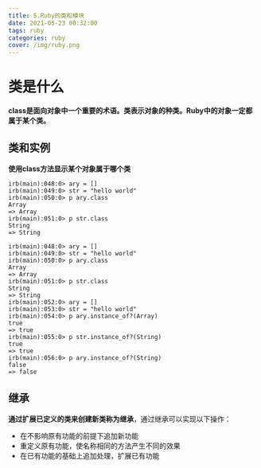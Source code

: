 ```yaml
---
title: 5.Ruby的类和模块
date: 2021-05-23 00:32:00
tags: ruby
categories: ruby
cover: /img/ruby.png
---
```


# 类是什么

**class是面向对象中一个重要的术语。类表示对象的种类。Ruby中的对象一定都属于某个类。**

## 类和实例

**使用class方法显示某个对象属于哪个类**

```shell
irb(main):048:0> ary = []
irb(main):049:0> str = "hello world"
irb(main):050:0> p ary.class
Array
=> Array
irb(main):051:0> p str.class
String
=> String
```

```shell
irb(main):048:0> ary = []
irb(main):049:0> str = "hello world"
irb(main):050:0> p ary.class
Array
=> Array
irb(main):051:0> p str.class
String
=> String
irb(main):052:0> ary = []
irb(main):053:0> str = "hello world"
irb(main):054:0> p ary.instance_of?(Array)
true
=> true
irb(main):055:0> p str.instance_of?(String)
true
=> true
irb(main):056:0> p ary.instance_of?(String)
false
=> false
```

## 继承

**通过扩展已定义的类来创建新类称为继承**，通过继承可以实现以下操作：

- 在不影响原有功能的前提下追加新功能
- 重定义原有功能，使名称相同的方法产生不同的效果
- 在已有功能的基础上追加处理，扩展已有功能
